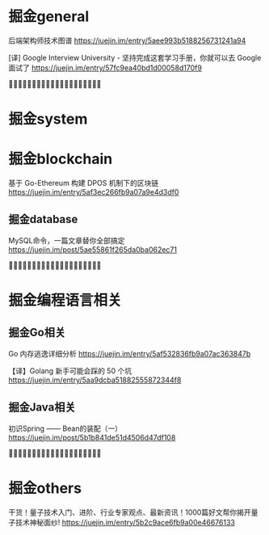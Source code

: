 
# 掘金general

后端架构师技术图谱
https://juejin.im/entry/5aee993b5188256731241a94

[译] Google Interview University - 坚持完成这套学习手册，你就可以去 Google 面试了 https://juejin.im/entry/57fc9ea40bd1d00058d170f9


:couple::couple::couple::couple::couple::couple::couple::couple::couple::couple::couple::couple::couple::couple::couple::couple::couple::couple::couple::couple:


# 掘金system

# 掘金blockchain

基于 Go-Ethereum 构建 DPOS 机制下的区块链
https://juejin.im/entry/5af3ec266fb9a07a9e4d3df0

## 掘金database

MySQL命令，一篇文章替你全部搞定
https://juejin.im/post/5ae55861f265da0ba062ec71


:couple::couple::couple::couple::couple::couple::couple::couple::couple::couple::couple::couple::couple::couple::couple::couple::couple::couple::couple::couple:


# 掘金编程语言相关

## 掘金Go相关

Go 内存逃逸详细分析 https://juejin.im/entry/5af532836fb9a07ac363847b

【译】Golang 新手可能会踩的 50 个坑 https://juejin.im/entry/5aa9dcba51882555872344f8

## 掘金Java相关

初识Spring —— Bean的装配（一） https://juejin.im/post/5b1b841de51d4506d47df108


:couple::couple::couple::couple::couple::couple::couple::couple::couple::couple::couple::couple::couple::couple::couple::couple::couple::couple::couple::couple:


# 掘金others

干货！量子技术入门、进阶、行业专家观点、最新资讯！1000篇好文帮你揭开量子技术神秘面纱! https://juejin.im/entry/5b2c9ace6fb9a00e46676133
